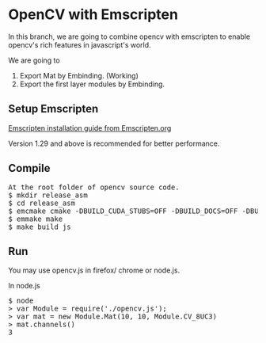 # OpenCV with Emscripten
In this branch, we are going to combine opencv with emscripten to enable opencv's rich features in javascript's world.

We are going to

1. Export Mat by Embinding. (Working)
2. Export the first layer modules by Embinding.

## Setup Emscripten
[Emscripten installation guide from Emscripten.org](http://kripken.github.io/emscripten-site/docs/getting_started/downloads.html)

Version 1.29 and above is recommended for better performance.

## Compile

<pre>
At the root folder of opencv source code.
$ mkdir release_asm
$ cd release_asm
$ emcmake cmake -DBUILD_CUDA_STUBS=OFF -DBUILD_DOCS=OFF -DBUILD_EXAMPLES=OFF -DBUILD_JASPER=OFF -DBUILD_JPEG=OFF -DBUILD_OPENEXR=OFF -DBUILD_PERF_TESTS=OFF -DBUILD_PNG=OFF -DBUILD_TBB=OFF -DBUILD_TESTS=OFF -DBUILD_TIFF=OFF -DBUILD_WITH_DEBUG_INFO=OFF -DBUILD_ZLIB=OFF -DBUILD_opencv_apps=OFF -DBUILD_opencv_ts=OFF -DBUILD_opencv_world=OFF -DWITH_1394=OFF -DWITH_CLP=OFF -DWITH_CUBLAS=OFF -DWITH_CUDA=OFF -DWITH_CUFFT=OFF -DWITH_FFMPEG=OFF -DWITH_GDAL=OFF -DWITH_GIGEAPI=OFF -DWITH_GSTREAMER=OFF -DWITH_GSTREAMER_0_10=OFF -DWITH_GTK=OFF -DWITH_GTK_2_X=OFF -DWITH_JASPER=OFF -DWITH_JPEG=OFF -DWITH_LIBV4L=OFF -DWITH_NVCUVID=OFF -DWITH_OPENCL=OFF -DWITH_OPENCLAMDBLAS=OFF -DWITH_OPENCLAMDFFT=OFF -DWITH_OPENEXR=OFF -DWITH_OPENGL=OFF -DWITH_OPENMP=OFF -DWITH_OPENNI=OFF -DWITH_OPENNI2=OFF -DWITH_PNG=OFF -DWITH_PVAPI=OFF -DWITH_QT=OFF -DWITH_TBB=OFF -DWITH_TIFF=OFF -DWITH_UNICAP=OFF -DWITH_V4L=OFF -DWITH_VTK=OFF -DWITH_WEBP=OFF -DWITH_XIMEA=OFF -DWITH_XINE=OFF -DBUILD_SHARED_LIBS=ON -DBUILD_PACKAGE=ON -DCMAKE_COLOR_MAKEFILE=ON -DWITH_EIGEN=ON -DCMAKE_BUILD_TYPE=RELEASE  -DCMAKE_CXX_FLAGS_RELEASE="-DNDEBUG -O3 -s PRECISE_F32=1 -Wno-warn-absolute-paths" -DCMAKE_CXX_FLAGS_RELWITHDEBINFO="-O3 -s PRECISE_F32=1" -DCMAKE_C_FLAGS_RELEASE="-DNDEBUG -O3 -s PRECISE_F32=1" -DCMAKE_C_FLAGS_RELWITHDEBINFO="-O3 -s PRECISE_F32=1" -DCMAKE_EXE_LINKER_FLAGS_RELEASE="-O3 -s PRECISE_F32=1" -DCMAKE_EXE_LINKER_FLAGS_RELWITHDEBINFO="-O3 -g -s PRECISE_F32=1" -DCMAKE_MODULE_LINKER_FLAGS_RELEASE="-O3 -s PRECISE_F32=1" -DCMAKE_MODULE_LINKER_FLAGS_RELWITHDEBINFO="-O3 -g -s PRECISE_F32=1" -DCMAKE_SHARED_LINKER_FLAGS_RELEASE="-O3 -s PRECISE_F32=1" -DCMAKE_SHARED_LINKER_FLAGS_RELWITHDEBINFO="-O3 -g -s PRECISE_F32=1" ..
$ emmake make
$ make build_js
</pre>

## Run
You may use opencv.js in firefox/ chrome or node.js.

In node.js
<pre>
$ node
> var Module = require('./opencv.js');
> var mat = new Module.Mat(10, 10, Module.CV_8UC3)
> mat.channels()
3
</pre>
